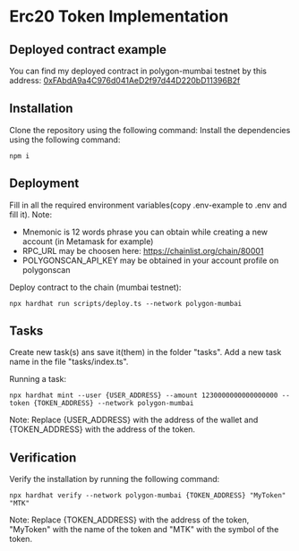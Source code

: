 # Erc20 Token Implementation

## Deployed contract example

You can find my deployed contract in polygon-mumbai testnet by this address: [0xFAbdA9a4C976d041AeD2f97d44D220bD11396B2f](https://mumbai.polygonscan.com/address/0xfabda9a4c976d041aed2f97d44d220bd11396b2f)

## Installation

Clone the repository using the following command:
Install the dependencies using the following command:

```
npm i
```

## Deployment

Fill in all the required environment variables(copy .env-example to .env and fill it).
Note:

- Mnemonic is 12 words phrase you can obtain while creating a new account (in Metamask for example)
- RPC_URL may be choosen here: https://chainlist.org/chain/80001
- POLYGONSCAN_API_KEY may be obtained in your account profile on polygonscan

Deploy contract to the chain (mumbai testnet):

```
npx hardhat run scripts/deploy.ts --network polygon-mumbai
```

## Tasks

Create new task(s) ans save it(them) in the folder "tasks". Add a new task name in the file "tasks/index.ts".

Running a task:

```
npx hardhat mint --user {USER_ADDRESS} --amount 1230000000000000000 --token {TOKEN_ADDRESS} --network polygon-mumbai
```

Note: Replace {USER_ADDRESS} with the address of the wallet and {TOKEN_ADDRESS} with the address of the token.

## Verification

Verify the installation by running the following command:

```
npx hardhat verify --network polygon-mumbai {TOKEN_ADDRESS} "MyToken" "MTK"
```

Note: Replace {TOKEN_ADDRESS} with the address of the token, "MyToken" with the name of the token and "MTK" with the symbol of the token.
